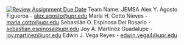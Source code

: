[![Review Assignment Due Date](https://classroom.github.com/assets/deadline-readme-button-24ddc0f5d75046c5622901739e7c5dd533143b0c8e959d652212380cedb1ea36.svg)](https://classroom.github.com/a/PF9R8Pan)
Team Name: JEMSA
Alex Y. Agosto Figueroa - alex.agosto@upr.edu 
María H. Cotto Nieves - maria.cotto@upr.edu 
Sebastián O. Espinosa Del Rosario - sebastian.espinosa@upr.edu 
Joy A. Martínez Guadalupe - joy.martinez@upr.edu 
Edwin J. Vega Reyes - edwin.vega4@upr.edu
